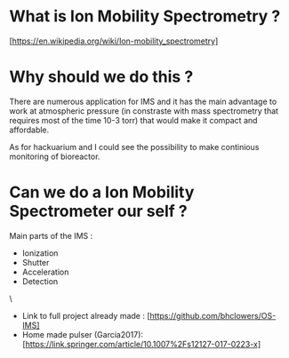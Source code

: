 # What is Ion Mobility Spectrometry ?

[https://en.wikipedia.org/wiki/Ion-mobility_spectrometry]



# Why should we do this ?

There are numerous application for IMS and it has the main advantage to work at atmospheric pressure (in constraste with mass spectrometry that requires most of the time 10-3 torr) that would make it compact and affordable.

As for hackuarium and I could see the possibility to make continious monitoring of bioreactor.

# Can we do a Ion Mobility Spectrometer our self ?

Main parts of the IMS :

- Ionization
- Shutter
- Acceleration
- Detection 

\

- Link to full project already made : [https://github.com/bhclowers/OS-IMS]
- Home made pulser (Garcia2017): [https://link.springer.com/article/10.1007%2Fs12127-017-0223-x]
